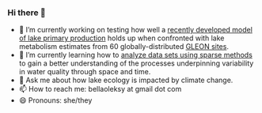 ### Hi there 👋

<!--
**bellaoleksy/bellaoleksy** is a ✨ _special_ ✨ repository because its `README.md` (this file) appears on your GitHub profile.

Here are some ideas to get you started:



-->

- 🔭 I’m currently working on testing how well a <a href="https://link.springer.com/article/10.1007/s10021-018-0226-4">recently developed model of lake primary production</a> holds up when confronted with lake metabolism estimates from 60 globally-distributed <a href="https://gleon.org/">GLEON sites</a>. 
- 🌱 I’m currently learning how to <a href="https://microcollaborative.atlassian.net/wiki/spaces/MP/overview">analyze data sets using sparse methods</a> to gain a better understanding of the processes underpinning variability in water quality through space and time. 
- 💬 Ask me about how lake ecology is impacted by climate change.
- 📫 How to reach me: bellaoleksy at gmail dot com
- 😄 Pronouns:  she/they
